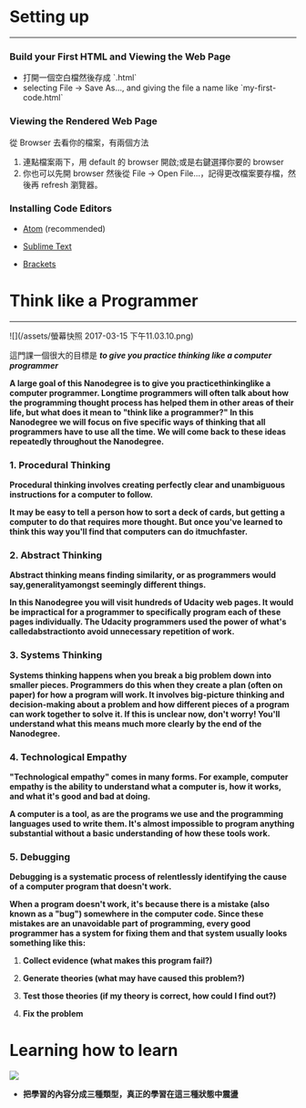 # Setting up

---

### Build your First HTML and Viewing the Web Page

* 打開一個空白檔然後存成 \`.html\`
* selecting File → Save As…, and giving the file a name like \`my-first-code.html\`

### **Viewing the Rendered Web Page**

從 Browser 去看你的檔案，有兩個方法

1. 連點檔案兩下，用 default 的 browser 開啟;或是右鍵選擇你要的 browser
2. 你也可以先開 browser 然後從 File → Open File…，記得更改檔案要存檔，然後再 refresh 瀏覽器。

### Installing Code Editors

* [Atom](https://atom.io/%29)  \(recommended\)

* [Sublime Text](https://www.sublimetext.com/)

* [Brackets](http://brackets.io/?lang=en)

## 

# Think like a Programmer

---

![](/assets/螢幕快照 2017-03-15 下午11.03.10.png)

這門課一個很大的目標是 _**to give you practice thinking like a computer programmer**_

**A large goal of this Nanodegree is to give you practicethinkinglike a computer programmer. Longtime programmers will often talk about how the programming thought process has helped them in other areas of their life, but what does it mean to "think like a programmer?" In this Nanodegree we will focus on five specific ways of thinking that all programmers have to use all the time. We will come back to these ideas repeatedly throughout the Nanodegree.**

### **1. Procedural Thinking**

**Procedural thinking involves creating perfectly clear and unambiguous instructions for a computer to follow.**

**It may be easy to tell a person how to sort a deck of cards, but getting a computer to do that requires more thought. But once you've learned to think this way you'll find that computers can do itmuchfaster.**

### **2. Abstract Thinking**

**Abstract thinking means finding similarity, or as programmers would say,generalityamongst seemingly different things.**

**In this Nanodegree you will visit hundreds of Udacity web pages. It would be impractical for a programmer to specifically program each of these pages individually. The Udacity programmers used the power of what's calledabstractionto avoid unnecessary repetition of work.**

### **3. Systems Thinking**

**Systems thinking happens when you break a big problem down into smaller pieces. Programmers do this when they create a plan \(often on paper\) for how a program will work. It involves big-picture thinking and decision-making about a problem and how different pieces of a program can work together to solve it. If this is unclear now, don't worry! You'll understand what this means much more clearly by the end of the Nanodegree.**

### **4. Technological Empathy**

**"Technological empathy" comes in many forms. For example, computer empathy is the ability to understand what a computer is, how it works, and what it's good and bad at doing.**

**A computer is a tool, as are the programs we use and the programming languages used to write them. It's almost impossible to program anything substantial without a basic understanding of how these tools work.**

### **5. Debugging**

**Debugging is a systematic process of relentlessly identifying the cause of a computer program that doesn't work.**

**When a program doesn't work, it's because there is a mistake \(also known as a "bug"\) somewhere in the computer code. Since these mistakes are an unavoidable part of programming, every good programmer has a system for fixing them and that system usually looks something like this:**

1. **Collect evidence \(what makes this program fail?\)**

2. **Generate theories \(what may have caused this problem?\)**

3. **Test those theories \(if my theory is correct, how could I find out?\)**

4. **Fix the problem**

# **Learning how to learn**

![](https://lh5.googleusercontent.com/uuLrX7t3FJ3KTWdR3Tnx5Yc-7SX4eoKUgAJmR8ME9mvfdFWIRYRGtap5xqAAYxIX0TKXvRnEklfuH8Ap9aTYgFVydPAGowai_4C0WKvaOYiMCOU5m_fSjb8nN7JHFaMnvk5W8nXB)

* **把學習的內容分成三種類型，真正的學習在這三種狀態中震盪**



